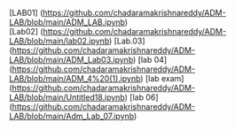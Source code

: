 [LAB01] (https://github.com/chadaramakrishnareddy/ADM-LAB/blob/main/ADM_LAB.ipynb)<br>
[Lab02] (https://github.com/chadaramakrishnareddy/ADM-LAB/blob/main/lab02.ipynb)
[Lab.03] (https://github.com/chadaramakrishnareddy/ADM-LAB/blob/main/ADM_Lab03.ipynb)
[lab 04] (https://github.com/chadaramakrishnareddy/ADM-LAB/blob/main/ADM_4%20(1).ipynb)
[lab exam] (https://github.com/chadaramakrishnareddy/ADM-LAB/blob/main/Untitled18.ipynb)
[lab 06] (https://github.com/chadaramakrishnareddy/ADM-LAB/blob/main/Adm_Lab_07.ipynb)

